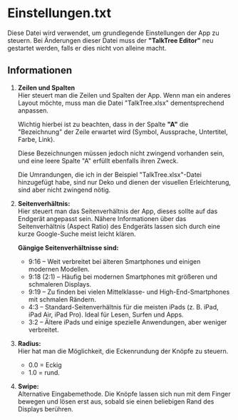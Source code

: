 # Einstellungen.txt

Diese Datei wird verwendet, um grundlegende Einstellungen der App zu steuern. Bei Änderungen dieser Datei muss der **"TalkTree Editor"** neu gestartet werden, falls er dies nicht von alleine macht.

## Informationen

1. **Zeilen und Spalten**  
   Hier steuert man die Zeilen und Spalten der App. Wenn man ein anderes Layout möchte, muss man die Datei "TalkTree.xlsx" dementsprechend anpassen.

   Wichtig hierbei ist zu beachten, dass in der Spalte **"A"** die "Bezeichnung" der Zeile erwartet wird (Symbol, Aussprache, Untertitel, Farbe, Link).

   Diese Bezeichnungen müssen jedoch nicht zwingend vorhanden sein, und eine leere Spalte "A" erfüllt ebenfalls ihren Zweck.

   Die Umrandungen, die ich in der Beispiel "TalkTree.xlsx"-Datei hinzugefügt habe, sind nur Deko und dienen der visuellen Erleichterung, sind aber nicht zwingend nötig.

2. **Seitenverhältnis:**  
   Hier steuert man das Seitenverhältnis der App, dieses sollte auf das Endgerät angepasst sein. Nähere Informationen über das Seitenverhältnis (Aspect Ratio) des Endgeräts lassen sich durch eine kurze Google-Suche meist leicht klären.

   **Gängige Seitenverhältnisse sind:**

   - 9:16 – Weit verbreitet bei älteren Smartphones und einigen modernen Modellen.
   - 9:18 (2:1) – Häufig bei modernen Smartphones mit größeren und schmaleren Displays.
   - 9:19 – Zu finden bei vielen Mittelklasse- und High-End-Smartphones mit schmalen Rändern.
   - 4:3 – Standard-Seitenverhältnis für die meisten iPads (z. B. iPad, iPad Air, iPad Pro). Ideal für Lesen, Surfen und Apps.
   - 3:2 – Ältere iPads und einige spezielle Anwendungen, aber weniger verbreitet.

3. **Radius:**  
   Hier hat man die Möglichkeit, die Eckenrundung der Knöpfe zu steuern.

   - 0.0 = Eckig
   - 1.0 = rund.

4. **Swipe:**  
   Alternative Eingabemethode. Die Knöpfe lassen sich nun mit dem Finger bewegen und lösen erst aus, sobald sie einen beliebigen Rand des Displays berühren.
